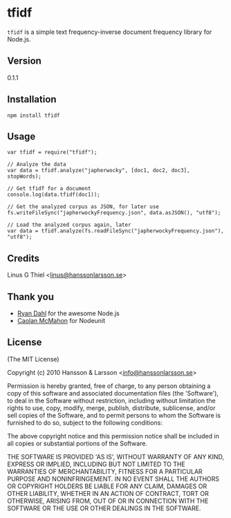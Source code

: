 tfidf
=====

`tfidf` is a simple text frequency-inverse document frequency library for Node.js.

## Version
0.1.1

## Installation

    npm install tfidf

## Usage
    var tfidf = require("tfidf");

    // Analyze the data
    var data = tfidf.analyze("japherwocky", [doc1, doc2, doc3], stopWords);

    // Get tfidf for a document
    console.log(data.tfidf(doc1));

    // Get the analyzed corpus as JSON, for later use
    fs.writeFileSync("japherwockyFrequency.json", data.asJSON(), "utf8");

    // Load the analyzed corpus again, later
    var data = tfidf.analyze(fs.readFileSync("japherwockyFrequency.json"), "utf8");

## Credits

Linus G Thiel &lt;linus@hanssonlarsson.se&gt;

## Thank you

- [Ryan Dahl](http://github.com/ry) for the awesome Node.js
- [Caolan McMahon](http://github.com/caolan) for Nodeunit

## License 

(The MIT License)

Copyright (c) 2010 Hansson &amp; Larsson &lt;info@hanssonlarsson.se&gt;

Permission is hereby granted, free of charge, to any person obtaining
a copy of this software and associated documentation files (the
'Software'), to deal in the Software without restriction, including
without limitation the rights to use, copy, modify, merge, publish,
distribute, sublicense, and/or sell copies of the Software, and to
permit persons to whom the Software is furnished to do so, subject to
the following conditions:

The above copyright notice and this permission notice shall be
included in all copies or substantial portions of the Software.

THE SOFTWARE IS PROVIDED 'AS IS', WITHOUT WARRANTY OF ANY KIND,
EXPRESS OR IMPLIED, INCLUDING BUT NOT LIMITED TO THE WARRANTIES OF
MERCHANTABILITY, FITNESS FOR A PARTICULAR PURPOSE AND NONINFRINGEMENT.
IN NO EVENT SHALL THE AUTHORS OR COPYRIGHT HOLDERS BE LIABLE FOR ANY
CLAIM, DAMAGES OR OTHER LIABILITY, WHETHER IN AN ACTION OF CONTRACT,
TORT OR OTHERWISE, ARISING FROM, OUT OF OR IN CONNECTION WITH THE
SOFTWARE OR THE USE OR OTHER DEALINGS IN THE SOFTWARE.
